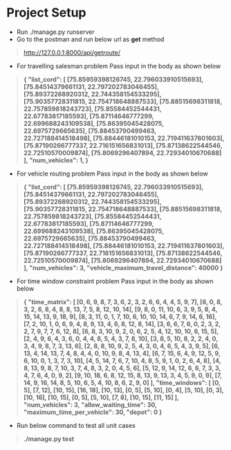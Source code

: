 # Project Setup
* Run ./manage.py runserver
* Go to the postman and run below url as **get** method
> http://127.0.0.1:8000/api/getroute/

* For travelling salesman problem Pass input in the body as shown below
> **{
                "list_cord": [
                    [75.85959398126745, 22.796033910515693],
                    [75.84514379661131, 22.797202783046455],
                    [75.89372268920312, 22.744358154533295],
                    [75.90357728311815, 22.754718648887533],
                    [75.88515698311818, 22.757859818243723],
                    [75.85584452544431, 22.67783817185593],
                    [75.87114646777299, 22.699688243109538],
                    [75.86395045428075, 22.6975729665635],
                    [75.88453790499463, 22.727188414518498],
                    [75.88446181010153, 22.719411637801603],
                    [75.87190266777337, 22.716151656831013],
                    [75.87138622544546, 22.72510570009874],
                    [75.8069296407894, 22.72934010670688]
                ],
                "num_vehicles": 1,
            }**
* For vehicle routing problem Pass input in the body as shown below
> **{
                "list_cord": [
                    [75.85959398126745, 22.796033910515693],
                    [75.84514379661131, 22.797202783046455],
                    [75.89372268920312, 22.744358154533295],
                    [75.90357728311815, 22.754718648887533],
                    [75.88515698311818, 22.757859818243723],
                    [75.85584452544431, 22.67783817185593],
                    [75.87114646777299, 22.699688243109538],
                    [75.86395045428075, 22.6975729665635],
                    [75.88453790499463, 22.727188414518498],
                    [75.88446181010153, 22.719411637801603],
                    [75.87190266777337, 22.716151656831013],
                    [75.87138622544546, 22.72510570009874],
                    [75.8069296407894, 22.72934010670688]
                ],
                "num_vehicles": 3,
                "vehicle_maximum_travel_distance": 40000
            }**

* For time window constraint problem Pass input in the body as shown below
> **{
                "time_matrix": [
                    [0, 6, 9, 8, 7, 3, 6, 2, 3, 2, 6, 6, 4, 4, 5, 9, 7],
                    [6, 0, 8, 3, 2, 6, 8, 4, 8, 8, 13, 7, 5, 8, 12, 10, 14],
                    [9, 8, 0, 11, 10, 6, 3, 9, 5, 8, 4, 15, 14, 13, 9, 18, 9],
                    [8, 3, 11, 0, 1, 7, 10, 6, 10, 10, 14, 6, 7, 9, 14, 6, 16],
                    [7, 2, 10, 1, 0, 6, 9, 4, 8, 9, 13, 4, 6, 8, 12, 8, 14],
                    [3, 6, 6, 7, 6, 0, 2, 3, 2, 2, 7, 9, 7, 7, 6, 12, 8],
                    [6, 8, 3, 10, 9, 2, 0, 6, 2, 5, 4, 12, 10, 10, 6, 15, 5],
                    [2, 4, 9, 6, 4, 3, 6, 0, 4, 4, 8, 5, 4, 3, 7, 8, 10],
                    [3, 8, 5, 10, 8, 2, 2, 4, 0, 3, 4, 9, 8, 7, 3, 13, 6],
                    [2, 8, 8, 10, 9, 2, 5, 4, 3, 0, 4, 6, 5, 4, 3, 9, 5],
                    [6, 13, 4, 14, 13, 7, 4, 8, 4, 4, 0, 10, 9, 8, 4, 13, 4],
                    [6, 7, 15, 6, 4, 9, 12, 5, 9, 6, 10, 0, 1, 3, 7, 3, 10],
                    [4, 5, 14, 7, 6, 7, 10, 4, 8, 5, 9, 1, 0, 2, 6, 4, 8],
                    [4, 8, 13, 9, 8, 7, 10, 3, 7, 4, 8, 3, 2, 0, 4, 5, 6],
                    [5, 12, 9, 14, 12, 6, 6, 7, 3, 3, 4, 7, 6, 4, 0, 9, 2],
                    [9, 10, 18, 6, 8, 12, 15, 8, 13, 9, 13, 3, 4, 5, 9, 0, 9],
                    [7, 14, 9, 16, 14, 8, 5, 10, 6, 5, 4, 10, 8, 6, 2, 9, 0]
                ],
                "time_windows": [
                    [0, 5],
                    [7, 12],
                    [10, 15],
                    [16, 18],
                    [10, 13],
                    [0, 5],
                    [5, 10],
                    [0, 4],
                    [5, 10],
                    [0, 3],
                    [10, 16],
                    [10, 15],
                    [0, 5],
                    [5, 10],
                    [7, 8],
                    [10, 15],
                    [11, 15]
                ],
                "num_vehicles": 3,
                "allow_waiting_time": 30,
                "maximum_time_per_vehicle": 30,
                "depot": 0
            }**

* Run below command to test all unit cases
> **./manage.py test**
